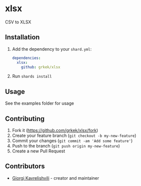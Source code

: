 # xlsx

CSV to XLSX

## Installation

1. Add the dependency to your `shard.yml`:

   ```yaml
   dependencies:
     xlsx:
       github: grkek/xlsx
   ```

2. Run `shards install`

## Usage

See the examples folder for usage

## Contributing

1. Fork it (<https://github.com/grkek/xlsx/fork>)
2. Create your feature branch (`git checkout -b my-new-feature`)
3. Commit your changes (`git commit -am 'Add some feature'`)
4. Push to the branch (`git push origin my-new-feature`)
5. Create a new Pull Request

## Contributors

- [Giorgi Kavrelishvili](https://github.com/grkek) - creator and maintainer
